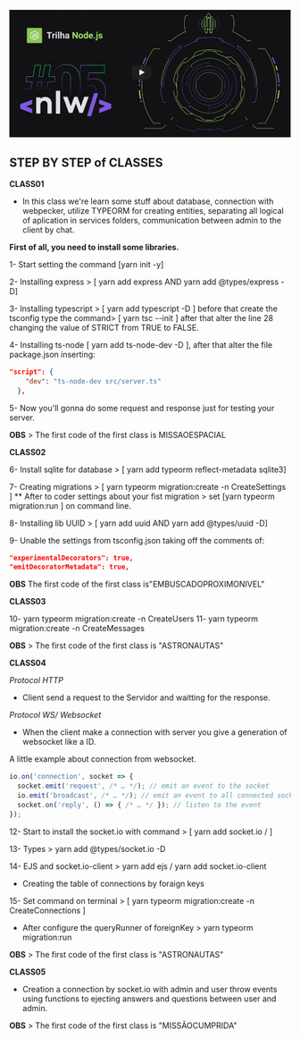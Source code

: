 ![Let's go NLW05](./assets/apresentation.png)

## STEP BY STEP of CLASSES

**CLASS01**

- In this class we're learn some stuff about database, connection with webpecker, utilize TYPEORM for creating entities, separating all logical of aplication in services folders, communication between admin to the client by chat.

**First of all, you need to install some libraries.**

1- Start setting the command [yarn init -y]

2- Installing express > [ yarn add express AND yarn add @types/express -D]

3- Installing typescript > [ yarn add typescript -D ] before that create the tsconfig type the 
command> [ yarn tsc --init ] after that alter the line 28 changing the value of STRICT from TRUE to FALSE.

4- Installing ts-node [ yarn add ts-node-dev -D ], after that alter the file package.json inserting:
```.json
"script": {
    "dev": "ts-node-dev src/server.ts"
  },
  ```

5- Now you'll gonna do some request and response just for testing your server.

**OBS** > The first code of the first class is MISSAOESPACIAL

**CLASS02**

6- Install sqlite for database > [ yarn add typeorm reflect-metadata sqlite3]

7- Creating migrations > [ yarn typeorm migration:create -n CreateSettings ]
** After to coder settings about your fist migration > set [yarn typeorm migration:run ] on command line.

8- Installing lib UUID > [ yarn add uuid AND yarn add @types/uuid -D]


9- Unable the settings from tsconfig.json taking off the comments of: 
```json
"experimentalDecorators": true,
"emitDecoratorMetadata": true, 
```

**OBS** The first code of the first class is"EMBUSCADOPROXIMONIVEL"

**CLASS03**

10- yarn typeorm migration:create -n CreateUsers
11- yarn typeorm migration:create -n CreateMessages


**OBS** > The first code of the first class is "ASTRONAUTAS"


**CLASS04**

*Protocol HTTP*

- Client send a request to the Servidor and waitting for the response.

*Protocol WS/ Websocket*

- When the client make a connection with server you give a generation of websocket like a ID.

A little example about connection from websocket.

```js
io.on('connection', socket => {
  socket.emit('request', /* … */); // emit an event to the socket
  io.emit('broadcast', /* … */); // emit an event to all connected sockets
  socket.on('reply', () => { /* … */ }); // listen to the event
});
```

12- Start to install the socket.io with command > [ yarn add socket.io / ]

13- Types > yarn add @types/socket.io -D

14- EJS and socket.io-client > yarn add ejs / yarn add socket.io-client

* Creating the table of connections by foraign keys

15- Set command on terminal > [ yarn typeorm migration:create -n CreateConnections ]
* After configure the queryRunner of foreignKey > yarn typeorm migration:run


**OBS** > The first code of the first class is "ASTRONAUTAS"


**CLASS05**

- Creation a connection by socket.io with admin and user throw events using functions to ejecting answers and questions between user and admin.



**OBS** > The first code of the first class is "MISSÃOCUMPRIDA"